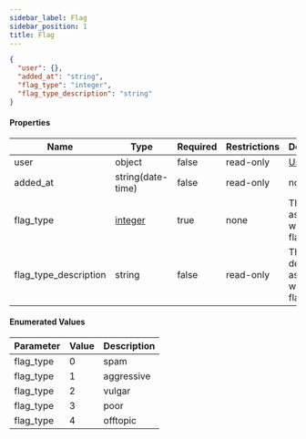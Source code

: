```yaml
---
sidebar_label: Flag
sidebar_position: 1
title: Flag
---
```


```json
{
  "user": {},
  "added_at": "string",
  "flag_type": "integer",
  "flag_type_description": "string"
}

```

#### Properties

|Name| Type              |Required|Restrictions| Description                                   |
|---|-------------------|---|---|-----------------------------------------------|
|user| object            |false|read-only| [User](/docs/apireference/v2/schemas/user)    |
|added_at| string(date-time) |false|read-only| none                                          |
|flag_type| [integer](/docs/apireference/v2/schemas/flag#enumerated-values)       |true|none| The value associated with the flag type       |
|flag_type_description| string            |false|read-only| The description associated with the flag type |

#### Enumerated Values

|Parameter|Value|Description|
|---|---|---|
|flag_type|0|spam|
|flag_type|1|aggressive|
|flag_type|2|vulgar|
|flag_type|3|poor|
|flag_type|4|offtopic|
